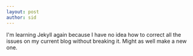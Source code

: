```yaml
---
layout: post
author: sid
---
```

I'm learning Jekyll again because I have no idea how to correct all the issues on my current blog without breaking it. Might as well make a new one.